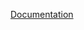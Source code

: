 [Documentation](https://docs.fluxninja.com/reference/policies/bundled-blueprints/dashboards/auto-scale)
